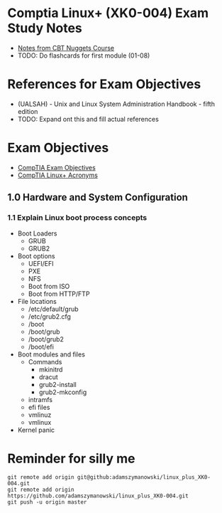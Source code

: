 # Comptia Linux+ (XK0-004) Exam Study Notes
- [Notes from CBT Nuggets Course](https://github.com/adamszymanowski/linux_plus_XK0-004/blob/master/CBT_Nuggets_Linux%2B.md)
- TODO: Do flashcards for first module (01-08)

# References for Exam Objectives
- (UALSAH) - Unix and Linux System Administration Handbook - fifth edition
- TODO: Expand ont this and fill actual references

# Exam Objectives
- [CompTIA Exam Objectives](https://www.comptia.jp/pdf/comptia-linux-xk0-004-exam-objectives.pdf)
- [CompTIA Linux+ Acronyms](https://github.com/adamszymanowski/linux_plus_XK0-004/blob/master/Acronyms.md)

## 1.0 Hardware and System Configuration
### 1.1 Explain Linux boot process concepts
* Boot Loaders
  - GRUB
  - GRUB2
* Boot options
  - UEFI/EFI
  - PXE
  - NFS
  - Boot from ISO
  - Boot from HTTP/FTP
* File locations
  - /etc/default/grub
  - /etc/grub2.cfg
  - /boot
  - /boot/grub
  - /boot/grub2
  - /boot/efi
* Boot modules and files
  - Commands
    - mkinitrd
    - dracut
    - grub2-install
    - grub2-mkconfig
  - intramfs
  - efi files
  - vmlinuz
  - vmlinux
* Kernel panic



# Reminder for silly me
```
git remote add origin git@github:adamszymanowski/linux_plus_XK0-004.git
git remote add origin https://github.com/adamszymanowski/linux_plus_XK0-004.git
git push -u origin master
```
